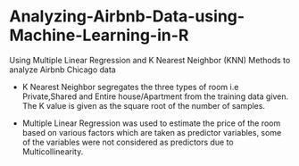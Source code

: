 # Analyzing-Airbnb-Data-using-Machine-Learning-in-R
Using Multiple Linear Regression and K Nearest Neighbor (KNN) Methods to analyze Airbnb Chicago data

- K Nearest Neighbor segregates the three types of room i.e Private,Shared and Entire house/Apartment from the training data given. The K value is given as the square root of the number of samples. 

- Multiple Linear Regression was used to estimate the price of the room based on various factors which are taken as predictor variables, some of the variables were not considered as predictors due to Multicollinearity.
